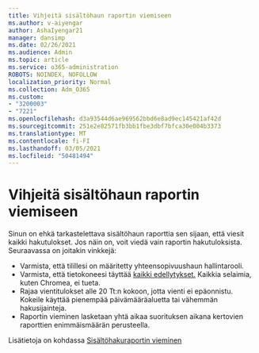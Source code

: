 ```yaml
---
title: Vihjeitä sisältöhaun raportin viemiseen
ms.author: v-aiyengar
author: AshaIyengar21
manager: dansimp
ms.date: 02/26/2021
ms.audience: Admin
ms.topic: article
ms.service: o365-administration
ROBOTS: NOINDEX, NOFOLLOW
localization_priority: Normal
ms.collection: Adm_O365
ms.custom:
- "3200003"
- "7221"
ms.openlocfilehash: d3a93544d6ae969562bbd6e8ad9ec145421af42d
ms.sourcegitcommit: 251e2e82571fb3bb1fbe3dbf7bfca30e004b3373
ms.translationtype: MT
ms.contentlocale: fi-FI
ms.lasthandoff: 03/05/2021
ms.locfileid: "50481494"
---
```

# <a name="tips-for-exporting-a-report-for-content-search"></a>Vihjeitä sisältöhaun raportin viemiseen

Sinun on ehkä tarkastelettava sisältöhaun raporttia sen sijaan, että viesit kaikki hakutulokset. Jos näin on, voit viedä vain raportin hakutuloksista. Seuraavassa on joitakin vinkkejä:

- Varmista, että tilillesi on määritetty yhteensopivuushaun hallintarooli.
- Varmista, että tietokoneesi täyttää [kaikki edellytykset.](https://go.microsoft.com/fwlink/?linkid=2102407) Kaikkia selaimia, kuten Chromea, ei tueta.
- Rajaa vientitulokset alle 20 Tt:n kokoon, jotta vienti ei epäonnistu. Kokeile käyttää pienempää päivämääräaluetta tai vähemmän hakusijainteja.
- Raportin vieminen lasketaan yhtä aikaa suorituksen aikana kertovien raporttien enimmäismäärän perusteella.

Lisätietoja on kohdassa [Sisältöhakuraportin vieminen](https://go.microsoft.com/fwlink/?linkid=2102409)